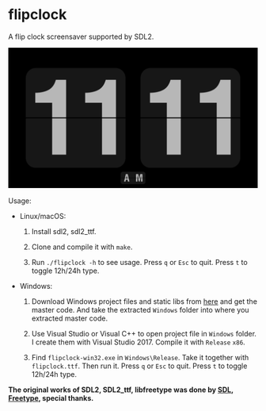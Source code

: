 # flipclock

A flip clock screensaver supported by SDL2.

![flipclock.png](flipclock.png)

Usage:

- Linux/macOS:

	1. Install sdl2, sdl2_ttf.

	2. Clone and compile it with `make`.

	3. Run `./flipclock -h` to see usage. Press `q` or `Esc` to quit. Press `t` to toggle 12h/24h type.

- Windows:

	1. Download Windows project files and static libs from [here](https://github.com/AlynxZhou/flipclock/archive/win32.zip) and get the master code. And take the extracted `Windows` folder into where you extracted master code.

	2. Use Visual Studio or Visual C++ to open project file in `Windows` folder. I create them with Visual Studio 2017. Compile it with `Release` `x86`.

	3. Find `flipclock-win32.exe` in `Windows\Release`. Take it 
together with `flipclock.ttf`. Then run it. Press `q` or `Esc` to quit. Press `t` to toggle 12h/24h type.

**The original works of SDL2, SDL2_ttf, libfreetype was done by [SDL](https://www.libsdl.org/), [Freetype](https://www.freetype.org/), special thanks.**
